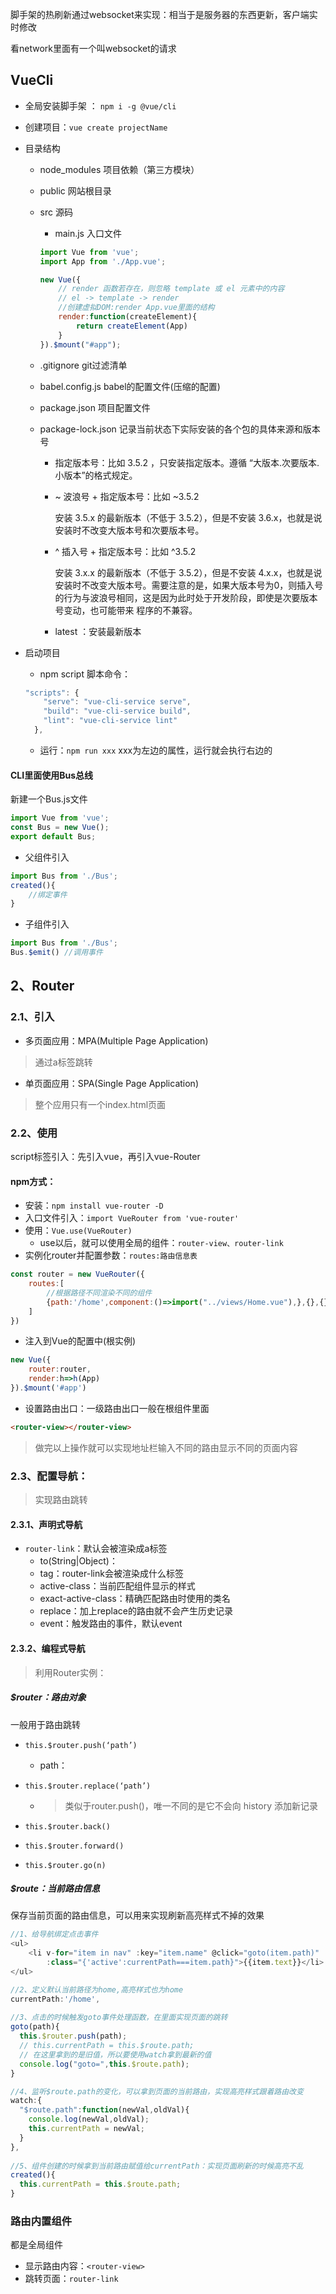 脚手架的热刷新通过websocket来实现：相当于是服务器的东西更新，客户端实时修改

看network里面有一个叫websocket的请求

## VueCli

+ 全局安装脚手架 ： `npm i -g @vue/cli`

+ 创建项目：`vue create projectName`

+ 目录结构

  + node_modules        项目依赖（第三方模块）

  + public                        网站根目录

  + src                              源码

    + main.js                       入口文件

    ```js
    import Vue from 'vue';
    import App from './App.vue';
    
    new Vue({
        // render 函数若存在，则忽略 template 或 el 元素中的内容
        // el -> template -> render
        //创建虚拟DOM:render App.vue里面的结构
        render:function(createElement){
    		return createElement(App)
        }
    }).$mount("#app"); 
    ```

    

  + .gitignore                   git过滤清单

  + babel.config.js          babel的配置文件(压缩的配置)

  + package.json            项目配置文件

  + package-lock.json    记录当前状态下实际安装的各个包的具体来源和版本号 

    + 指定版本号：比如 3.5.2 ，只安装指定版本。遵循 “大版本.次要版本.小版本”的格式规定。

    + ~ 波浪号 + 指定版本号：比如 ~3.5.2 

      安装 3.5.x 的最新版本（不低于 3.5.2），但是不安装 3.6.x，也就是说安装时不改变大版本号和次要版本号。

    + ^ 插入号 + 指定版本号：比如 ^3.5.2 

      安装 3.x.x 的最新版本（不低于 3.5.2），但是不安装 4.x.x，也就是说安装时不改变大版本号。需要注意的是，如果大版本号为0，则插入号的行为与波浪号相同，这是因为此时处于开发阶段，即使是次要版本号变动，也可能带来 程序的不兼容。

    + latest ：安装最新版本

+ 启动项目

  + npm script  脚本命令：

  ```js
  "scripts": {
      "serve": "vue-cli-service serve",
      "build": "vue-cli-service build",
      "lint": "vue-cli-service lint"
    },
  ```

  + 运行：`npm run xxx`     xxx为左边的属性，运行就会执行右边的

#### CLI里面使用Bus总线

新建一个Bus.js文件

```js
import Vue from 'vue';
const Bus = new Vue();
export default Bus;
```

+ 父组件引入

```js
import Bus from './Bus';
created(){
    //绑定事件
}
```

+ 子组件引入

```js
import Bus from './Bus';
Bus.$emit() //调用事件
```

## 2、Router

### 2.1、引入

+ 多页面应用：MPA(Multiple Page Application)

> 通过a标签跳转

+ 单页面应用：SPA(Single Page Application)

> 整个应用只有一个index.html页面

### 2.2、使用

script标签引入：先引入vue，再引入vue-Router

#### npm方式：

+ 安装：`npm install vue-router -D` 
+ 入口文件引入：`import VueRouter from 'vue-router'`
+ 使用：`Vue.use(VueRouter)`
  + use以后，就可以使用全局的组件：`router-view、router-link`
+ 实例化router并配置参数：`routes:路由信息表`

```js
const router = new VueRouter({
    routes:[
        //根据路径不同渲染不同的组件
        {path:'/home',component:()=>import("../views/Home.vue"),},{},{}
    ]
})
```

+ 注入到Vue的配置中(根实例)

```js
new Vue({
	router:router,
    render:h=>h(App)
}).$mount('#app')
```

+ 设置路由出口：一级路由出口一般在根组件里面

```html
<router-view></router-view>
```

> 做完以上操作就可以实现地址栏输入不同的路由显示不同的页面内容

### 2.3、配置导航：

> 实现路由跳转

#### 2.3.1、声明式导航

+ `router-link`：默认会被渲染成a标签
  + to(String|Object)：
  + tag：router-link会被渲染成什么标签
  + active-class：当前匹配组件显示的样式
  + exact-active-class：精确匹配路由时使用的类名
  + replace：加上replace的路由就不会产生历史记录
  + event：触发路由的事件，默认event

#### 2.3.2、编程式导航

> 利用Router实例：

##### $router：路由对象

一般用于路由跳转

+ `this.$router.push(‘path’)`
  + path：

+ `this.$router.replace(‘path’)`

  + > 类似于router.push()，唯一不同的是它不会向 history 添加新记录

+ `this.$router.back()`

+ `this.$router.forward()`

+ `this.$router.go(n)`

##### $route：当前路由信息

保存当前页面的路由信息，可以用来实现刷新高亮样式不掉的效果

```js
//1、给导航绑定点击事件
<ul>
    <li v-for="item in nav" :key="item.name" @click="goto(item.path)"
        :class="{'active':currentPath===item.path}">{{item.text}}</li>
</ul>

//2、定义默认当前路径为home,高亮样式也为home
currentPath:'/home',
    
//3、点击的时候触发goto事件处理函数，在里面实现页面的跳转
goto(path){
  this.$router.push(path);
  // this.currentPath = this.$route.path;
  // 在这里拿到的是旧值，所以要使用watch拿到最新的值
  console.log("goto=",this.$route.path);
}

//4、监听$route.path的变化，可以拿到页面的当前路由，实现高亮样式跟着路由改变
watch:{
  "$route.path":function(newVal,oldVal){
    console.log(newVal,oldVal);
    this.currentPath = newVal;
  }
},
    
//5、组件创建的时候拿到当前路由赋值给currentPath：实现页面刷新的时候高亮不乱
created(){
  this.currentPath = this.$route.path;
}
```

### 路由内置组件

都是全局组件

+ 显示路由内容：`<router-view>`
+ 跳转页面：``router-link``